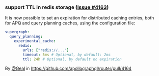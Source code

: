 ### support TTL in redis storage ([Issue #4163](https://github.com/apollographql/router/issues/4163))

It is now possible to set an expiration for distributed caching entries, both for APQ and query planning caches, using the configuration file:

```yaml title="router.yaml"
supergraph:
  query_planning:
    experimental_cache:
      redis:
        urls: ["redis://..."]
        timeout: 5ms # Optional, by default: 2ms
        ttl: 24h # Optional, by default no expiration
```

By [@Geal](https://github.com/Geal) in https://github.com/apollographql/router/pull/4164